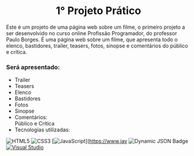 <h1 id="description" align="center">1° Projeto Prático</h1>

Este é um projeto de uma página web sobre um filme, o primeiro projeto a ser desenvolvido no curso online Profissão Programador, do professor Paulo Borges. É uma página web sobre um filme, que apresenta todo o elenco, bastidores, trailer, teasers, fotos, sinopse e comentários do público e crítica.

### Será apresentado:
<ul>
  <li>Trailer</li>
  <li>Teasers</li>
  <li>Elenco</li>
  <li>Bastidores</li>
  <li>Fotos</li>
  <li>Sinopse</li>
  <li>Comentários: <br>Público e Crítica</li>

  <li>Tecnologias utilizadas:</li>
</ul>

![HTML5](https://img.shields.io/badge/html5-%23E34F26.svg?style=for-the-badge&logo=html5&logoColor=white) ![CSS3](https://img.shields.io/badge/css3-%231572B6.svg?style=for-the-badge&logo=css3&logoColor=white) [![JavaScript](https://img.shields.io/badge/--F7DF1E?logo=javascript&logoColor=000)](https://www.jav ![Dynamic JSON Badge](https://img.shields.io/badge/dynamic/json) [![Visual Studio](https://badgen.net/badge/icon/visualstudio?icon=visualstudio&label)](https://visualstudio.microsoft.com)

